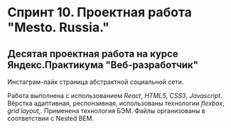 # Спринт 10. Проектная работа "Mesto. Russia."
## Десятая проектная работа на курсе Яндекс.Практикума "Веб-разработчик"

Инстаграм-лайк страница абстрактной социальной сети.

Работа выполнена с использованием *React*, *HTML5*, *CSS3*, *Javascript*.
Вёрстка адаптивная, респонзивная, использованы технологии *flexbox*, *grid layout*,.
Применена технология БЭМ. Файлы организованы в соответствии с Nested BEM.
